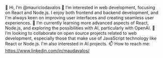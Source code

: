 👋 Hi, I’m @mauriciodavalos
👀 I’m interested in web development, focusing on React and Node.js. I enjoy both frontend and backend development, and I'm always keen on improving user interfaces and creating seamless user experiences.
🌱 I’m currently learning more advanced aspects of React, Node.js, and exploring the possibilities with AI, particularly with OpenAI.
💞️ I’m looking to collaborate on open source projects related to web development, especially those that make use of JavaScript technology like React or Node.js. I'm also interested in AI projects.
📫 How to reach me: https://www.linkedin.com/in/maudavalos/
